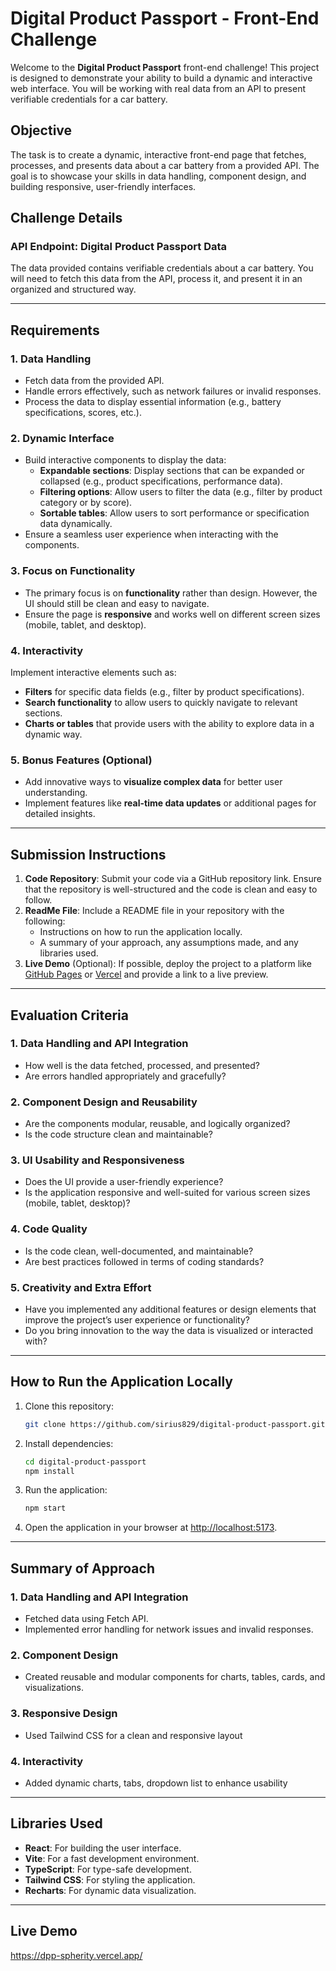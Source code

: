 # Digital Product Passport - Front-End Challenge

Welcome to the **Digital Product Passport** front-end challenge! This project is designed to demonstrate your ability to build a dynamic and interactive web interface. You will be working with real data from an API to present verifiable credentials for a car battery.

## Objective

The task is to create a dynamic, interactive front-end page that fetches, processes, and presents data about a car battery from a provided API. The goal is to showcase your skills in data handling, component design, and building responsive, user-friendly interfaces.

## Challenge Details

### API Endpoint: Digital Product Passport Data

The data provided contains verifiable credentials about a car battery. You will need to fetch this data from the API, process it, and present it in an organized and structured way.

---

## Requirements

### 1. Data Handling
- Fetch data from the provided API.
- Handle errors effectively, such as network failures or invalid responses.
- Process the data to display essential information (e.g., battery specifications, scores, etc.).

### 2. Dynamic Interface
- Build interactive components to display the data:
  - **Expandable sections**: Display sections that can be expanded or collapsed (e.g., product specifications, performance data).
  - **Filtering options**: Allow users to filter the data (e.g., filter by product category or by score).
  - **Sortable tables**: Allow users to sort performance or specification data dynamically.
- Ensure a seamless user experience when interacting with the components.

### 3. Focus on Functionality
- The primary focus is on **functionality** rather than design. However, the UI should still be clean and easy to navigate.
- Ensure the page is **responsive** and works well on different screen sizes (mobile, tablet, and desktop).

### 4. Interactivity
Implement interactive elements such as:
- **Filters** for specific data fields (e.g., filter by product specifications).
- **Search functionality** to allow users to quickly navigate to relevant sections.
- **Charts or tables** that provide users with the ability to explore data in a dynamic way.

### 5. Bonus Features (Optional)
- Add innovative ways to **visualize complex data** for better user understanding.
- Implement features like **real-time data updates** or additional pages for detailed insights.

---

## Submission Instructions

1. **Code Repository**: Submit your code via a GitHub repository link. Ensure that the repository is well-structured and the code is clean and easy to follow.
2. **ReadMe File**: Include a README file in your repository with the following:
   - Instructions on how to run the application locally.
   - A summary of your approach, any assumptions made, and any libraries used.
3. **Live Demo** (Optional): If possible, deploy the project to a platform like [GitHub Pages](https://pages.github.com/) or [Vercel](https://vercel.com/) and provide a link to a live preview.

---

## Evaluation Criteria

### 1. **Data Handling and API Integration**
- How well is the data fetched, processed, and presented?
- Are errors handled appropriately and gracefully?

### 2. **Component Design and Reusability**
- Are the components modular, reusable, and logically organized?
- Is the code structure clean and maintainable?

### 3. **UI Usability and Responsiveness**
- Does the UI provide a user-friendly experience?
- Is the application responsive and well-suited for various screen sizes (mobile, tablet, desktop)?

### 4. **Code Quality**
- Is the code clean, well-documented, and maintainable?
- Are best practices followed in terms of coding standards?

### 5. **Creativity and Extra Effort**
- Have you implemented any additional features or design elements that improve the project’s user experience or functionality?
- Do you bring innovation to the way the data is visualized or interacted with?

---

## How to Run the Application Locally

1. Clone this repository:
    ```bash
    git clone https://github.com/sirius829/digital-product-passport.git
    ```

2. Install dependencies:
    ```bash
    cd digital-product-passport
    npm install
    ```

3. Run the application:
    ```bash
    npm start
    ```

4. Open the application in your browser at [http://localhost:5173](http://localhost:5173).

---

## Summary of Approach

### 1. **Data Handling and API Integration**

- Fetched data using Fetch API.
- Implemented error handling for network issues and invalid responses.

### 2. **Component Design**

- Created reusable and modular components for charts, tables, cards, and visualizations.

### 3. **Responsive Design**

- Used Tailwind CSS for a clean and responsive layout

### 4. **Interactivity**

- Added dynamic charts, tabs, dropdown list to enhance usability

---

## Libraries Used

- **React**: For building the user interface.
- **Vite**: For a fast development environment.
- **TypeScript**: For type-safe development.
- **Tailwind CSS**: For styling the application.
- **Recharts**: For dynamic data visualization.

---

## Live Demo

https://dpp-spherity.vercel.app/
